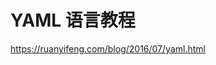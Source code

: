 # YAML 语言教程

[<u>https://ruanyifeng.com/blog/2016/07/yaml.html</u>](https://ruanyifeng.com/blog/2016/07/yaml.html)
